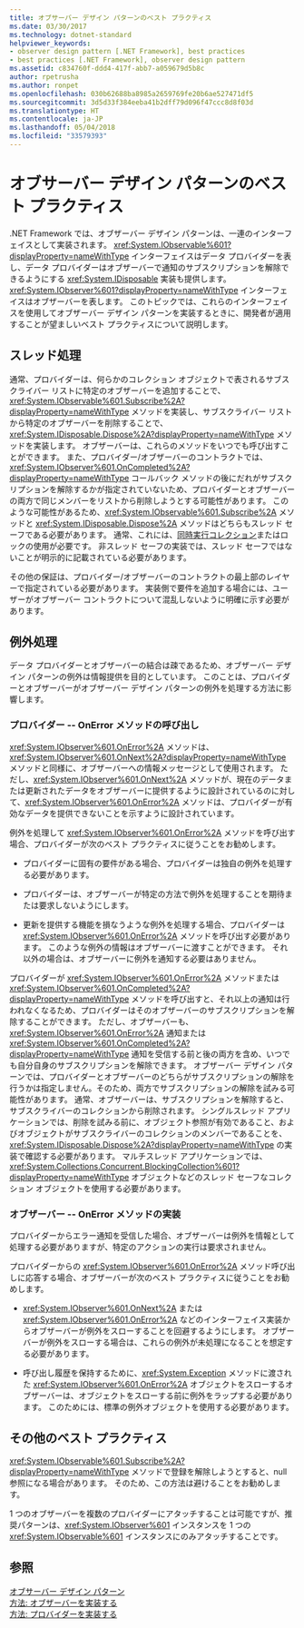 ```yaml
---
title: オブサーバー デザイン パターンのベスト プラクティス
ms.date: 03/30/2017
ms.technology: dotnet-standard
helpviewer_keywords:
- observer design pattern [.NET Framework], best practices
- best practices [.NET Framework], observer design pattern
ms.assetid: c834760f-ddd4-417f-abb7-a059679d5b8c
author: rpetrusha
ms.author: ronpet
ms.openlocfilehash: 030b62688ba8985a2659769fe20b6ae527471df5
ms.sourcegitcommit: 3d5d33f384eeba41b2dff79d096f47ccc8d8f03d
ms.translationtype: HT
ms.contentlocale: ja-JP
ms.lasthandoff: 05/04/2018
ms.locfileid: "33579393"
---
```

# <a name="observer-design-pattern-best-practices"></a>オブサーバー デザイン パターンのベスト プラクティス
.NET Framework では、オブザーバー デザイン パターンは、一連のインターフェイスとして実装されます。 <xref:System.IObservable%601?displayProperty=nameWithType> インターフェイスはデータ プロバイダーを表し、データ プロバイダーはオブザーバーで通知のサブスクリプションを解除できるようにする <xref:System.IDisposable> 実装も提供します。 <xref:System.IObserver%601?displayProperty=nameWithType> インターフェイスはオブザーバーを表します。 このトピックでは、これらのインターフェイスを使用してオブザーバー デザイン パターンを実装するときに、開発者が適用することが望ましいベスト プラクティスについて説明します。  
  
## <a name="threading"></a>スレッド処理  
 通常、プロバイダーは、何らかのコレクション オブジェクトで表されるサブスクライバー リストに特定のオブザーバーを追加することで、<xref:System.IObservable%601.Subscribe%2A?displayProperty=nameWithType> メソッドを実装し、サブスクライバー リストから特定のオブザーバーを削除することで、<xref:System.IDisposable.Dispose%2A?displayProperty=nameWithType> メソッドを実装します。 オブザーバーは、これらのメソッドをいつでも呼び出すことができます。 また、プロバイダー/オブザーバーのコントラクトでは、<xref:System.IObserver%601.OnCompleted%2A?displayProperty=nameWithType> コールバック メソッドの後にだれがサブスクリプションを解除するかが指定されていないため、プロバイダーとオブザーバーの両方で同じメンバーをリストから削除しようとする可能性があります。 このような可能性があるため、<xref:System.IObservable%601.Subscribe%2A> メソッドと <xref:System.IDisposable.Dispose%2A> メソッドはどちらもスレッド セーフである必要があります。 通常、これには、[同時実行コレクション](../../../docs/standard/parallel-programming/data-structures-for-parallel-programming.md)またはロックの使用が必要です。 非スレッド セーフの実装では、スレッド セーフではないことが明示的に記載されている必要があります。  
  
 その他の保証は、プロバイダー/オブザーバーのコントラクトの最上部のレイヤーで指定されている必要があります。 実装側で要件を追加する場合には、ユーザーがオブザーバー コントラクトについて混乱しないように明確に示す必要があります。  
  
## <a name="handling-exceptions"></a>例外処理  
 データ プロバイダーとオブザーバーの結合は疎であるため、オブザーバー デザイン パターンの例外は情報提供を目的としています。 このことは、プロバイダーとオブザーバーがオブザーバー デザイン パターンの例外を処理する方法に影響します。  
  
### <a name="the-provider----calling-the-onerror-method"></a>プロバイダー -- OnError メソッドの呼び出し  
 <xref:System.IObserver%601.OnError%2A> メソッドは、<xref:System.IObserver%601.OnNext%2A?displayProperty=nameWithType> メソッドと同様に、オブザーバーへの情報メッセージとして使用されます。 ただし、<xref:System.IObserver%601.OnNext%2A> メソッドが、現在のデータまたは更新されたデータをオブザーバーに提供するように設計されているのに対して、<xref:System.IObserver%601.OnError%2A> メソッドは、プロバイダーが有効なデータを提供できないことを示すように設計されています。  
  
 例外を処理して <xref:System.IObserver%601.OnError%2A> メソッドを呼び出す場合、プロバイダーが次のベスト プラクティスに従うことをお勧めします。  
  
-   プロバイダーに固有の要件がある場合、プロバイダーは独自の例外を処理する必要があります。  
  
-   プロバイダーは、オブザーバーが特定の方法で例外を処理することを期待または要求しないようにします。  
  
-   更新を提供する機能を損なうような例外を処理する場合、プロバイダーは <xref:System.IObserver%601.OnError%2A> メソッドを呼び出す必要があります。 このような例外の情報はオブザーバーに渡すことができます。 それ以外の場合は、オブザーバーに例外を通知する必要はありません。  
  
 プロバイダーが <xref:System.IObserver%601.OnError%2A> メソッドまたは <xref:System.IObserver%601.OnCompleted%2A?displayProperty=nameWithType> メソッドを呼び出すと、それ以上の通知は行われなくなるため、プロバイダーはそのオブザーバーのサブスクリプションを解除することができます。 ただし、オブザーバーも、<xref:System.IObserver%601.OnError%2A> 通知または <xref:System.IObserver%601.OnCompleted%2A?displayProperty=nameWithType> 通知を受信する前と後の両方を含め、いつでも自分自身のサブスクリプションを解除できます。 オブザーバー デザイン パターンでは、プロバイダーとオブザーバーのどちらがサブスクリプションの解除を行うかは指定しません。そのため、両方でサブスクリプションの解除を試みる可能性があります。 通常、オブザーバーは、サブスクリプションを解除すると、サブスクライバーのコレクションから削除されます。 シングルスレッド アプリケーションでは、削除を試みる前に、オブジェクト参照が有効であること、およびオブジェクトがサブスクライバーのコレクションのメンバーであることを、<xref:System.IDisposable.Dispose%2A?displayProperty=nameWithType> の実装で確認する必要があります。 マルチスレッド アプリケーションでは、<xref:System.Collections.Concurrent.BlockingCollection%601?displayProperty=nameWithType> オブジェクトなどのスレッド セーフなコレクション オブジェクトを使用する必要があります。  
  
### <a name="the-observer----implementing-the-onerror-method"></a>オブザーバー -- OnError メソッドの実装  
 プロバイダーからエラー通知を受信した場合、オブザーバーは例外を情報として処理する必要がありますが、特定のアクションの実行は要求されません。  
  
 プロバイダーからの <xref:System.IObserver%601.OnError%2A> メソッド呼び出しに応答する場合、オブザーバーが次のベスト プラクティスに従うことをお勧めします。  
  
-   <xref:System.IObserver%601.OnNext%2A> または <xref:System.IObserver%601.OnError%2A> などのインターフェイス実装からオブザーバーが例外をスローすることを回避するようにします。 オブザーバーが例外をスローする場合は、これらの例外が未処理になることを想定する必要があります。  
  
-   呼び出し履歴を保持するために、<xref:System.Exception> メソッドに渡された <xref:System.IObserver%601.OnError%2A> オブジェクトをスローするオブザーバーは、オブジェクトをスローする前に例外をラップする必要があります。 このためには、標準の例外オブジェクトを使用する必要があります。  
  
## <a name="additional-best-practices"></a>その他のベスト プラクティス  
 <xref:System.IObservable%601.Subscribe%2A?displayProperty=nameWithType> メソッドで登録を解除しようとすると、null 参照になる場合があります。 そのため、この方法は避けることをお勧めします。  
  
 1 つのオブザーバーを複数のプロバイダーにアタッチすることは可能ですが、推奨パターンは、<xref:System.IObserver%601> インスタンスを 1 つの <xref:System.IObservable%601> インスタンスにのみアタッチすることです。  
  
## <a name="see-also"></a>参照  
 [オブサーバー デザイン パターン](../../../docs/standard/events/observer-design-pattern.md)  
 [方法: オブザーバーを実装する](../../../docs/standard/events/how-to-implement-an-observer.md)  
 [方法: プロバイダーを実装する](../../../docs/standard/events/how-to-implement-a-provider.md)
